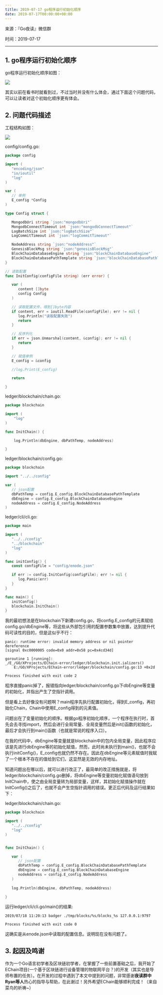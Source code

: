```yaml
---
title: 2019-07-17 go程序运行初始化顺序
date: 2019-07-17T00:00:00+08:00
---
```

来源：『Go夜读』微信群

时间：2019-07-17

---

## 1. go程序运行初始化顺序

go程序运行初始化顺序如图：

![](/static/images/2019-07-17-go-program-init-sequence.jpg)



其实以前在看书时就看到过，不过当时并没有什么体会，通过下面这个问题代码，可以让读者对这个初始化顺序更有体会。

## 2. 问题代码描述

工程结构如图：

![](/static/images/2019-07-17-code01.png)

config/config.go:

```go
package config

import (
   "encoding/json"
   "io/ioutil"
   "log"
)

var (
   // 单例
   E_config *Config
)

type Config struct {

   MongodbUri string `json:"mongodbUri"`
   MongodbConnectTimeout int `json:"mongodbConnectTimeout"`
   LogBatchSize int `json:"logBatchSize"`
   LogCommitTimeout int `json:"logCommitTimeout"`

   NodeAddress string `json:"nodeAddress"`
   GenesisBlockMsg string `json:"genesisBlockMsg"`
   BlockChainDatabaseEngine string `json:"blockChainDatabaseEngine"`
   BlockChainDatabasePathTemplate string `json:"blockChainDatabasePathTemplate"`
}

// 读取配置
func InitConfig(configFile string) (err error) {

   var (
      content []byte
      config Config
   )

   // 读取配置文件，得到[]byte内容
   if content, err = ioutil.ReadFile(configFile); err != nil {
      log.Println("读取配置失败")
      return
   }

   // 反序列化
   if err = json.Unmarshal(content, &config); err != nil {
      return
   }

   // 赋值单例
   E_config = &config

   //log.Print(E_config)

   return

}
```

ledger/blockchain/chain.go:

```go
package blockchain

import (
	"log"
)

func InitChain() {

	log.Println(dbEngine, dbPathTemp, nodeAddress)

}
```

ledger/blockchain/config.go:

```go
package blockchain

import "../../config"

var (
   // json配置
   dbPathTemp = config.E_config.BlockChainDatabasePathTemplate
   dbEngine = config.E_config.BlockChainDatabaseEngine
   nodeAddress = config.E_config.NodeAddress
)
```

ledger/cli/cli.go:

```go
package main

import (
   "../../config"
   "../blockchain"
   "log"
)

func initConfig() {
   const configFile = "config/enode.json"

   if err := config.InitConfig(configFile); err != nil {
      log.Panic(err)
   }
}

func main() {
   initConfig()
   blockchain.InitChain()
}
```

我的最初想法是在blockchain下新建config.go，将config.E_config的元素赋给config.go/dbEngine等，将这些从外部包引用的配置参数集中放置，达到提升代码可读性的目的，但是这似乎不行：

```
panic: runtime error: invalid memory address or nil pointer dereference
[signal 0xc0000005 code=0x0 addr=0x58 pc=0x4cd34d]

goroutine 1 [running]:
_/E_/GO/XProjects/EChain-error/ledger/blockchain.init.ializers()
	E:/GO/XProjects/EChain-error/ledger/blockchain/config.go:13 +0x2d

Process finished with exit code 2
```

程序直接panic掉了，报错指向ledger/blockchain/config.go下dbEngine等变量的初始化，并指出产生了空指针调用。

但是看上去好像没有问题啊？main程序先执行配置初始化，得到E_config，再初始化Chain，Chain中使用E_config得到的元素值。

问题出在了变量初始化的顺序。根据go程序初始化顺序，一个程序在执行时，首先会去寻找import，然后会进行全局常量、全局变量然后是init()函数的初始化，最后才会执行到main()函数（也就是常说的程序入口）。

在我的代码中，dbEngine等变量就是blockchain中的包内全局变量，因此程序应该是先进行dbEngine等的初始化赋值，然而，此时尚未执行到main()，也就不会执行initConfig()，E_config也就仍然不存在。因此在dbEngine等元素赋值时我赋了一个根本不存在的值给到它们，这显然是无效的内存地址。

知道问题出在哪以后，就可以进行改正了，最简单的改正措施就是，将ledger/blockchain/config.go删掉，将dbEngine等变量初始化赋值语句放到InitChain中，使之由全局变量转为局部变量，这样，其初始化赋值操作就在InitConfig()之后了，也就不会产生空指针调用的错误。更正后代码及运行结果如下：

ledger/blockchain/chain.go:

```go
package blockchain

import (
   "../../config"
   "log"
)


func InitChain() {

   var (
      // json配置
      dbPathTemp = config.E_config.BlockChainDatabasePathTemplate
      dbEngine = config.E_config.BlockChainDatabaseEngine
      nodeAddress = config.E_config.NodeAddress
   )
   
   log.Println(dbEngine, dbPathTemp, nodeAddress)

}
```

运行ledger/cli/cli.go/main()的结果:

```
2019/07/18 11:20:13 badger ./tmp/blocks/%s/blocks_%s 127.0.0.1:9797

Process finished with exit code 0
```

这确实是从enode.json中读取的配置信息。说明现在没有问题了。

## 3. 起因及鸣谢

作为一个Go语言初学者及区块链初学者，在掌握了一些前置基础之后，我开始了EChain项目(一个基于区块链进行设备管理的物联网平台？)的开发（其实也是导师布置的任务）。在开发的过程中遇到了本文中提到的问题，非常感谢**夜读群中Ryan等人**热心的指导与帮助，在此谢过！另外希望EChain能够顺利完成！（来自菜鸟的祈祷~）

